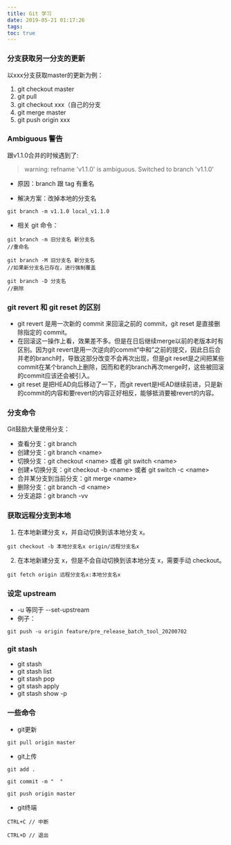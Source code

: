 ```yaml
---
title: Git 学习
date: 2019-05-21 01:17:26
tags:
toc: true
---
```


### 分支获取另一分支的更新
以xxx分支获取master的更新为例：
1. git checkout master
2. git pull
3. git checkout xxx（自己的分支
4. git merge master
5. git push origin xxx

### Ambiguous 警告
跟v1.1.0合并的时候遇到了:

> warning: refname 'v1.1.0' is ambiguous.
> Switched to branch 'v1.1.0'


- 原因：branch 跟 tag 有重名

- 解决方案：改掉本地的分支名

```
git branch -m v1.1.0 local_v1.1.0
```

- 相关 git 命令：

```
git branch -m 旧分支名 新分支名 
//重命名

git branch -M 旧分支名 新分支名
//如果新分支名已存在，进行强制覆盖

git branch -D 分支名
//删除
```

### git revert 和 git reset 的区别 
- git revert 是用一次新的 commit 来回滚之前的 commit，git reset 是直接删除指定的 commit。
- 在回滚这一操作上看，效果差不多。但是在日后继续merge以前的老版本时有区别。因为git revert是用一次逆向的commit“中和”之前的提交，因此日后合并老的branch时，导致这部分改变不会再次出现，但是git reset是之间把某些commit在某个branch上删除，因而和老的branch再次merge时，这些被回滚的commit应该还会被引入。 
- git reset 是把HEAD向后移动了一下，而git revert是HEAD继续前进，只是新的commit的内容和要revert的内容正好相反，能够抵消要被revert的内容。

### 分支命令
Git鼓励大量使用分支：
- 查看分支：git branch
- 创建分支：git branch \<name>
- 切换分支：git checkout \<name> 或者 git switch \<name>
- 创建+切换分支：git checkout -b \<name> 或者 git switch -c \<name>
- 合并某分支到当前分支：git merge \<name>
- 删除分支：git branch -d \<name>
- 分支追踪：git branch -vv

### 获取远程分支到本地
1. 在本地新建分支 x，并自动切换到该本地分支 x。

```
git checkout -b 本地分支名x origin/远程分支名x
```

2. 在本地新建分支 x，但是不会自动切换到该本地分支 x，需要手动 checkout。

```
git fetch origin 远程分支名x:本地分支名x
```

### 设定 upstream
- -u 等同于 --set-upstream
- 例子：

```
git push -u origin feature/pre_release_batch_tool_20200702
```

### git stash
- git stash
- git stash list
- git stash pop
- git stash apply
- git stash show -p


### 一些命令
- git更新

```
git pull origin master
```

- git上传

```
git add .

git commit -m "  "

git push origin master
```

- git终端

```
CTRL+C // 中断

CTRL+D // 退出
```

